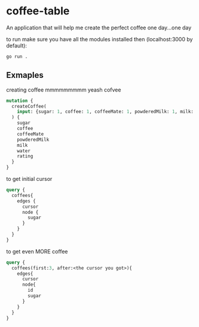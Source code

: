 # coffee-table
An application that will help me create the perfect coffee one day...one day **<stares into the far distance>**

to run make sure you have all the modules installed then (localhost:3000 by default):
```bash
go run .
```
## Exmaples
creating coffee mmmmmmmmm yeash cofvee
```graphql
mutation {
  createCoffee(
    input: {sugar: 1, coffee: 1, coffeeMate: 1, powderedMilk: 1, milk: 1, water: 1, rating: 6.5}
  ) {
    sugar
    coffee
    coffeeMate
    powderedMilk
    milk
    water
    rating
  }
}
```

to get initial cursor
```graphql
query {
  coffees{
    edges {
      cursor
      node {
        sugar
      }
    }
  }
}
```

to get even MORE coffee
```graphql
query {
  coffees(first:3, after:<the cursor you got>){
    edges{
      cursor
      node{
        id
        sugar
      }
    }
  }
}
```

